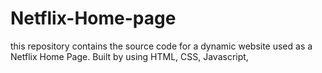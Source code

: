 # Netflix-Home-page
 this repository contains the source code for a dynamic website used as a Netflix Home Page. Built by using HTML, CSS, Javascript,
